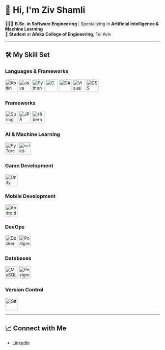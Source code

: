# 👋 Hi, I'm Ziv Shamli

👨🏻‍🎓 **B.Sc. in Software Engineering** | Specializing in **Artificial Intelligence & Machine Learning**  
📘 **Student** at **Afeka College of Engineering**, Tel Aviv

---

## 🛠 My Skill Set

### Languages & Frameworks

<a href="https://kotlinlang.org/"><img src="https://img.icons8.com/color/48/000000/kotlin.png" alt="Kotlin" width="40"/></a>
<a href="https://www.java.com/"><img src="https://img.icons8.com/color/48/000000/java-coffee-cup-logo.png" alt="Java" width="40"/></a>
<a href="https://www.python.org/"><img src="https://img.icons8.com/color/48/000000/python.png" alt="Python" width="40"/></a>
<a href="https://en.wikipedia.org/wiki/C_(programming_language)"><img src="https://img.icons8.com/color/48/000000/c-programming.png" alt="C" width="40"/></a>
<a href="https://dotnet.microsoft.com/"><img src="https://img.icons8.com/color/48/000000/c-sharp.png" alt="C#" width="40"/></a>
<a href="https://visualstudio.microsoft.com/vs/"><img src="https://img.icons8.com/color/48/000000/visual-basic.png" alt="Visual Basic" width="40"/></a>
<a href="https://www.w3.org/Style/CSS/"><img src="https://img.icons8.com/color/48/000000/css3.png" alt="CSS" width="40"/></a>

### Frameworks

<a href="https://spring.io/"><img src="https://img.icons8.com/color/48/000000/spring-logo.png" alt="Spring" width="40"/></a>
<a href="https://www.oracle.com/java/technologies/persistence-jsp.html"><img src="https://img.icons8.com/color/48/000000/java-architecture.png" alt="JPA" width="40"/></a>
<a href="https://hibernate.org/"><img src="https://img.icons8.com/color/48/000000/hibernate.png" alt="Hibernate" width="40"/></a>

### AI & Machine Learning

<a href="https://pytorch.org/"><img src="https://img.icons8.com/color/48/000000/pytorch.png" alt="PyTorch" width="40"/></a>
<a href="https://scikit-learn.org/"><img src="https://img.icons8.com/color/48/000000/scikit-learn.png" alt="scikit-learn" width="40"/></a>

### Game Development

<a href="https://unity.com/"><img src="https://img.icons8.com/color/48/000000/unity.png" alt="Unity" width="40"/></a>

### Mobile Development

<a href="https://developer.android.com/"><img src="https://img.icons8.com/color/48/000000/android.png" alt="Android" width="40"/></a>

### DevOps

<a href="https://www.docker.com/"><img src="https://img.icons8.com/color/48/000000/docker.png" alt="Docker" width="40"/></a>
<a href="https://www.postgresql.org/"><img src="https://img.icons8.com/color/48/000000/postgresql.png" alt="PostgreSQL" width="40"/></a>


### Databases

<a href="https://www.mysql.com/"><img src="https://img.icons8.com/color/48/000000/mysql.png" alt="MySQL" width="40"/></a>
<a href="https://www.postgresql.org/"><img src="https://img.icons8.com/color/48/000000/postgresql.png" alt="PostgreSQL" width="40"/></a>

### Version Control

<a href="https://git-scm.com/"><img src="https://img.icons8.com/color/48/000000/git.png" alt="Git" width="40"/></a>

---

## 📈 Connect with Me


- [LinkedIn](https://www.linkedin.com/in/ziv-shamli-86683224a/)


